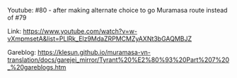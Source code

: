 Youtube: #80 - after making alternate choice to go Muramasa route instead of #79

Link: https://www.youtube.com/watch?v=w-vXmpmsetA&list=PLlRk_Elz9MdaZRPMCMZyAXNt3bGAQMBJZ

Gareblog: https://klesun.github.io/muramasa-vn-translation/docs/garejei_mirror/Tyrant%20%E2%80%93%20Part%207%20_%20gareblogs.htm